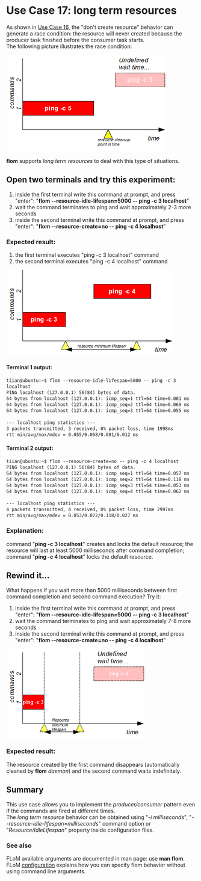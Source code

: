 # Use Case 17: long term resources

As shown in [Use Case 16](Use_Case_16.md), the "don't create resource" behavior can generate a race condition: the resource will never created because the producer task finished before the consumer task starts.   
The following picture illustrates the race condition:

![](use_case_16d_17a.png)

**flom** supports *long term resources* to deal with this type of situations.

## Open two terminals and try this experiment:

1. inside the first terminal write this command at prompt, and press "enter": "**flom \-\-resource-idle-lifespan=5000 \-\- ping -c 3 localhost**"
2. wait the command terminates to ping and wait approximately 2-3 more seconds
3. inside the second terminal write this command at prompt, and press "enter": "**flom \-\-resource-create=no \-\- ping -c 4 localhost**"

### Expected result:

1. the first terminal executes "ping -c 3 localhost" command
2. the second terminal executes "ping -c 4 localhost" command

![](use_case_17b.png)

#### Terminal 1 output:

    tiian@ubuntu:~$ flom --resource-idle-lifespan=5000 -- ping -c 3 localhost
    PING localhost (127.0.0.1) 56(84) bytes of data.
    64 bytes from localhost (127.0.0.1): icmp_seq=1 ttl=64 time=0.081 ms
    64 bytes from localhost (127.0.0.1): icmp_seq=2 ttl=64 time=0.069 ms
    64 bytes from localhost (127.0.0.1): icmp_seq=3 ttl=64 time=0.055 ms
    
    --- localhost ping statistics ---
    3 packets transmitted, 3 received, 0% packet loss, time 1998ms
    rtt min/avg/max/mdev = 0.055/0.068/0.081/0.012 ms

#### Terminal 2 output:

    tiian@ubuntu:~$ flom --resource-create=no -- ping -c 4 localhost
    PING localhost (127.0.0.1) 56(84) bytes of data.
    64 bytes from localhost (127.0.0.1): icmp_seq=1 ttl=64 time=0.057 ms
    64 bytes from localhost (127.0.0.1): icmp_seq=2 ttl=64 time=0.118 ms
    64 bytes from localhost (127.0.0.1): icmp_seq=3 ttl=64 time=0.053 ms
    64 bytes from localhost (127.0.0.1): icmp_seq=4 ttl=64 time=0.062 ms
    
    --- localhost ping statistics ---
    4 packets transmitted, 4 received, 0% packet loss, time 2997ms
    rtt min/avg/max/mdev = 0.053/0.072/0.118/0.027 ms

### Explanation:
command "**ping -c 3 localhost**" creates and locks the default resource; the resource will last at least 5000 milliseconds after command completion; command "**ping -c 4 localhost**" locks the default resource.

## Rewind it...

What happens if you wait more than 5000 milliseconds between first command completion and second command execution? Try it:

1. inside the first terminal write this command at prompt, and press "enter": "**flom \-\-resource-idle-lifespan=5000 -- ping -c 3 localhost**"
2. wait the command terminates to ping and wait approximately 7-8 more seconds
3. inside the second terminal write this command at prompt, and press "enter": "**flom \-\-resource-create=no -- ping -c 4 localhost**"

![](use_case_17c.png)

### Expected result:

The resource created by the first command disappears (automatically cleaned by **flom** *daemon*) and the second command waits indefinitely.

## Summary
This use case allows you to implement the *producer/consumer* pattern even if the commands are fired at different times.    
The *long term resource* behavior can be obtained using "*-i milliseconds*", "*\-\-resource-idle-lifespan=milliseconds*" command option or "*Resource/IdleLifespan*" property inside configuration files.

### See also
FLoM available arguments are documented in man page: use **man flom**.
FLoM [configuration](../Configuration.md) explains how you can specify flom behavior without using command line arguments.
